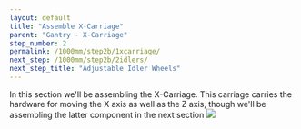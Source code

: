 ```yaml
---
layout: default
title: "Assemble X-Carriage"
parent: "Gantry - X-Carriage"
step_number: 2
permalink: /1000mm/step2b/1xcarriage/
next_step: /1000mm/step2b/2idlers/
next_step_title: "Adjustable Idler Wheels"
---
```


In this section we'll be assembling the X-Carriage. This carriage carries the hardware for moving the X axis as well as the Z axis, though we'll be assembling the latter component in the next section
<img src="../../step2/photo/jpfs_DSC2650.jpg">

